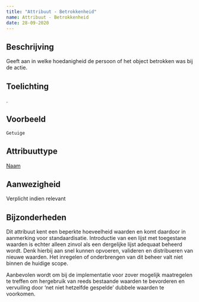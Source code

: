 ```yaml
---
title: "Attribuut - Betrokkenheid"
name: Attribuut - Betrokkenheid
date: 28-09-2020
---
```


## Beschrijving
Geeft aan in welke hoedanigheid de persoon of het object betrokken was bij de actie.

## Toelichting
.

## Voorbeeld
`Getuige`

## Attribuuttype
[Naam](../attribuuttypen/Naam.md)

## Aanwezigheid
Verplicht indien relevant

## Bijzonderheden
Dit attribuut kent een beperkte hoeveelheid waarden en komt daardoor in aanmerking voor standaardisatie. Introductie van een lijst met toegestane waarden is echter alleen zinvol als een dergelijke lijst adequaat beheerd wordt. Denk hierbij aan snel kunnen opvoeren, valideren en distribueren van nieuwe waarden. Het inregelen of onderbrengen van dit beheer valt niet binnen de huidige scope.

Aanbevolen wordt om bij de implementatie voor zover mogelijk maatregelen te treffen om hergebruik van reeds bestaande waarden te bevorderen en vervuiling door ‘net niet hetzelfde gespelde’ dubbele waarden te voorkomen.
